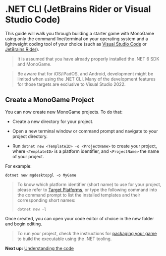 # .NET CLI (JetBrains Rider or Visual Studio Code)

This guide will walk you through building a starter game with MonoGame using only the command line/terminal on your operating system and a lightweight coding tool of your choice (such as [Visual Studio Code](https://code.visualstudio.com/) or [JetBrains Rider](https://www.jetbrains.com/rider/)).

> It is assumed that you have already properly installed the .NET 6 SDK and MonoGame.

> Be aware that for iOS/iPadOS, and Android, development might be limited when using the .NET CLI. Many of the development features for those targets are exclusive to Visual Studio 2022.

## Create a MonoGame Project

You can now create new MonoGame projects. To do that:

- Create a new directory for your project.

- Open a new terminal window or command prompt and navigate to your project directory.

- Run `dotnet new <TemplateID> -o <ProjectName>` to create your project, where `<TemplateID>` is a platform identifier, and `<ProjectName>` the name of your project.

For example:

```
dotnet new mgdesktopgl -o MyGame
```

> To know which platform identifier (short name) to use for your project, please refer to [Target Platforms](~/articles/platforms.md), or type the following command into the command prompt to list the installed templates and their corresponding short names:
> 
> ```
> dotnet new -l
> ```

Once created, you can open your code editor of choice in the new folder and begin editing.

> To run your project, check the instructions for [packaging your game](~/articles/packaging_games.md) to build the executable using the .NET tooling.

**Next up:** [Understanding the code](3_understanding_the_code.md)
